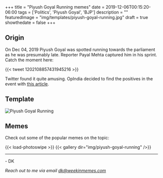 +++
title = "Piyush Goyal Running memes"
date = 2019-12-06T00:15:20-06:00
tags = ['Politics', 'Piyush Goyal', 'BJP']
description = ""
featuredImage = "img/templates/piyush-goyal-running.jpg"
draft = true
showthedate = false
+++


## Origin
On Dec 04, 2019 Piyush Goyal was spotted running towards the parliament as he was presumably late. Reporter Payal Mehta captured him in his sprint. Catch the moment here:

<!--more-->
{{< tweet 1202108857431945216 >}}

Twitter found it quite amusing. OpIndia decided to find the positives in the event with [this article](https://www.opindia.com/2019/12/the-story-behind-viral-picture-of-piyush-goyal-running-towards-parliament-building/).


## Template

![Piyush Goyal Running](img/templates/piyush-goyal-running.jpg)

## Memes

Check out some of the popular memes on the topic:

{{< load-photoswipe >}}
{{< gallery dir="img/piyush-goyal-running" />}}


---
\- DK

*Reach out to me via email dk@weekinmemes.com*